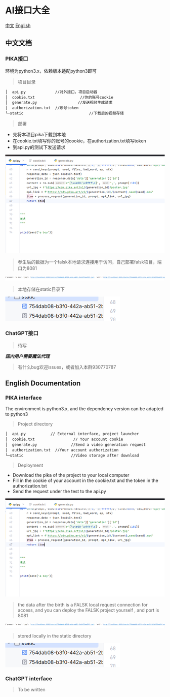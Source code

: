 # AI接口大全

[中文](#jump1)
[English](#jump2)



## <span id="jump1">中文文档</span>



### PIKA接口

环境为python3.x，依赖版本适配python3即可

> 项目目录

```markdown
│  api.py             //对外接口，项目启动器
│  cookie.txt				     //你的账号cookie
│  generate.py				    //发送视频生成请求
│  authorization.txt  //账号token
└─static					         //下载后的视频存储
```



> 部署

- 先将本项目pika下载到本地
- 在cookie.txt填写你的账号的cookie，在authorization.txt填写token
- 到api.py的测试下发送请求

 ![pika-1](doc/images/pika-1.png)

>参生后的数据为一个falsk本地请求连接用于访问，自己部署falsk项目，端口为8081

 ![pika-2](doc/images/pika-2.png)

>本地存储在static目录下

 ![pika-3](doc/images/pika-3.png)
###  ChatGPT接口

> 待写

***国内用户需要魔法代理***

> 有什么bug欢迎issues，或者加入本群930770787














## <span id="jump2">English Documentation</span>



### PIKA interface

The environment is python3.x, and the dependency version can be adapted to python3

> Project directory


```markdown
│  api.py           // External interface, project launcher
│  cookie.txt				  // Your account cookie
│  generate.py				 //Send a video generation request
│  authorization.txt  //Your account authorization
└─static					 //Video storage after download
```

> Deployment

- Download the pika of the project to your local computer
- Fill in the cookie of your account in the cookie.txt and the token in the authorization.txt
- Send the request under the test to the api.py

 ![pika-1](doc/images/pika-1.png)

> the data after the birth is a FALSK local request connection for access, and you can deploy the FALSK project yourself , and port is 8081

 ![pika-2](doc/images/pika-2.png)

> stored locally in the static directory


 ![pika-3](doc/images/pika-3.png)
###  ChatGPT interface

> To be written

